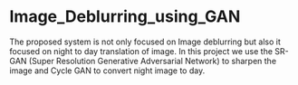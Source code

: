 # Image_Deblurring_using_GAN
The proposed system is not only focused on Image deblurring but also it focused on night to day  translation of image. In this project we use the SR-GAN (Super Resolution Generative  Adversarial Network) to sharpen the image and Cycle GAN to convert night image to day.
